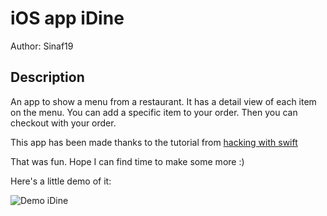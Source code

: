 # iOS app iDine

Author: Sinaf19

## Description

An app to show a menu from a restaurant. It has a detail view of each item on the menu. You can add a specific item to your order. Then you can checkout with your order. 

This app has been made thanks to the tutorial from [hacking with swift](https://www.hackingwithswift.com/quick-start/swiftui)

That was fun. Hope I can find time to make some more :)

Here's a little demo of it:

![Demo iDine](./iDine/Assets.xcassets/demo.gif)
